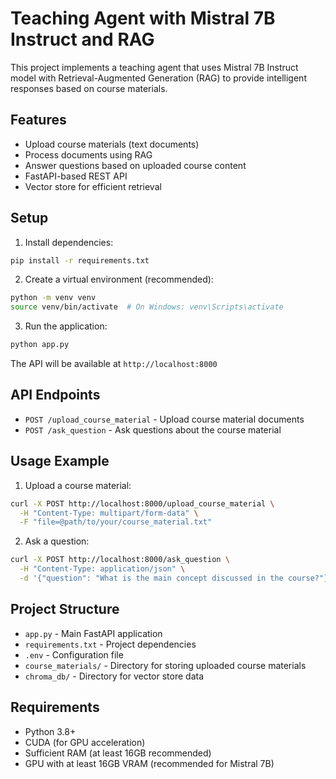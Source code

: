 # Teaching Agent with Mistral 7B Instruct and RAG

This project implements a teaching agent that uses Mistral 7B Instruct model with Retrieval-Augmented Generation (RAG) to provide intelligent responses based on course materials.

## Features

- Upload course materials (text documents)
- Process documents using RAG
- Answer questions based on uploaded course content
- FastAPI-based REST API
- Vector store for efficient retrieval

## Setup

1. Install dependencies:
```bash
pip install -r requirements.txt
```

2. Create a virtual environment (recommended):
```bash
python -m venv venv
source venv/bin/activate  # On Windows: venv\Scripts\activate
```

3. Run the application:
```bash
python app.py
```

The API will be available at `http://localhost:8000`

## API Endpoints

- `POST /upload_course_material` - Upload course material documents
- `POST /ask_question` - Ask questions about the course material

## Usage Example

1. Upload a course material:
```bash
curl -X POST http://localhost:8000/upload_course_material \
  -H "Content-Type: multipart/form-data" \
  -F "file=@path/to/your/course_material.txt"
```

2. Ask a question:
```bash
curl -X POST http://localhost:8000/ask_question \
  -H "Content-Type: application/json" \
  -d '{"question": "What is the main concept discussed in the course?"}'
```

## Project Structure

- `app.py` - Main FastAPI application
- `requirements.txt` - Project dependencies
- `.env` - Configuration file
- `course_materials/` - Directory for storing uploaded course materials
- `chroma_db/` - Directory for vector store data

## Requirements

- Python 3.8+
- CUDA (for GPU acceleration)
- Sufficient RAM (at least 16GB recommended)
- GPU with at least 16GB VRAM (recommended for Mistral 7B)
